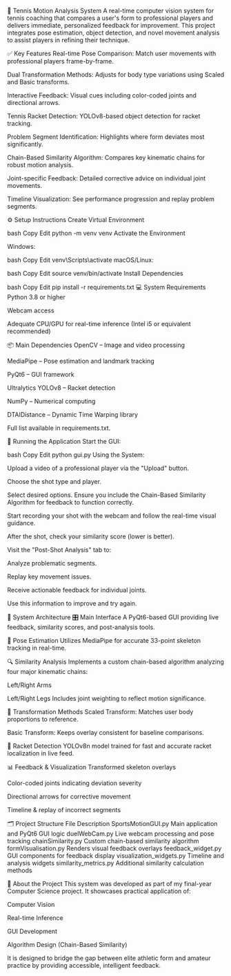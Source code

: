 🎾 Tennis Motion Analysis System
A real-time computer vision system for tennis coaching that compares a user's form to professional players and delivers immediate, personalized feedback for improvement. This project integrates pose estimation, object detection, and novel movement analysis to assist players in refining their technique.

✅ Key Features
Real-time Pose Comparison: Match user movements with professional players frame-by-frame.

Dual Transformation Methods: Adjusts for body type variations using Scaled and Basic transforms.

Interactive Feedback: Visual cues including color-coded joints and directional arrows.

Tennis Racket Detection: YOLOv8-based object detection for racket tracking.

Problem Segment Identification: Highlights where form deviates most significantly.

Chain-Based Similarity Algorithm: Compares key kinematic chains for robust motion analysis.

Joint-specific Feedback: Detailed corrective advice on individual joint movements.

Timeline Visualization: See performance progression and replay problem segments.

⚙️ Setup Instructions
Create Virtual Environment

bash
Copy
Edit
python -m venv venv
Activate the Environment

Windows:

bash
Copy
Edit
venv\Scripts\activate
macOS/Linux:

bash
Copy
Edit
source venv/bin/activate
Install Dependencies

bash
Copy
Edit
pip install -r requirements.txt
💻 System Requirements
Python 3.8 or higher

Webcam access

Adequate CPU/GPU for real-time inference (Intel i5 or equivalent recommended)

📦 Main Dependencies
OpenCV – Image and video processing

MediaPipe – Pose estimation and landmark tracking

PyQt6 – GUI framework

Ultralytics YOLOv8 – Racket detection

NumPy – Numerical computing

DTAIDistance – Dynamic Time Warping library

Full list available in requirements.txt.

🚀 Running the Application
Start the GUI:

bash
Copy
Edit
python gui.py
Using the System:

Upload a video of a professional player via the "Upload" button.

Choose the shot type and player.

Select desired options. Ensure you include the Chain-Based Similarity Algorithm for feedback to function correctly.

Start recording your shot with the webcam and follow the real-time visual guidance.

After the shot, check your similarity score (lower is better).

Visit the "Post-Shot Analysis" tab to:

Analyze problematic segments.

Replay key movement issues.

Receive actionable feedback for individual joints.

Use this information to improve and try again.

🧠 System Architecture
🎛️ Main Interface
A PyQt6-based GUI providing live feedback, similarity scores, and post-analysis tools.

📐 Pose Estimation
Utilizes MediaPipe for accurate 33-point skeleton tracking in real-time.

🔍 Similarity Analysis
Implements a custom chain-based algorithm analyzing four major kinematic chains:

Left/Right Arms

Left/Right Legs
Includes joint weighting to reflect motion significance.

🧬 Transformation Methods
Scaled Transform: Matches user body proportions to reference.

Basic Transform: Keeps overlay consistent for baseline comparisons.

🏸 Racket Detection
YOLOv8n model trained for fast and accurate racket localization in live feed.

📊 Feedback & Visualization
Transformed skeleton overlays

Color-coded joints indicating deviation severity

Directional arrows for corrective movement

Timeline & replay of incorrect segments

🗂️ Project Structure
File	Description
SportsMotionGUI.py	Main application and PyQt6 GUI logic
duelWebCam.py	Live webcam processing and pose tracking
chainSimilarity.py	Custom chain-based similarity algorithm
formVisualisation.py	Renders visual feedback overlays
feedback_widget.py	GUI components for feedback display
visualization_widgets.py	Timeline and analysis widgets
similarity_metrics.py	Additional similarity calculation methods

📌 About the Project
This system was developed as part of my final-year Computer Science project. It showcases practical application of:

Computer Vision

Real-time Inference

GUI Development

Algorithm Design (Chain-Based Similarity)

It is designed to bridge the gap between elite athletic form and amateur practice by providing accessible, intelligent feedback.